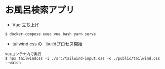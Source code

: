 # お風呂検索アプリ

* Vue 立ち上げ

```
$ docker-compose exec vue bash yarn serve
```

* tailwind.css の　buildプロセス開始

```
vueコンテナ内で実行
$ npx tailwindcss -i ./src/tailwind-input.css -o ./public/tailwind.css --watch
```

